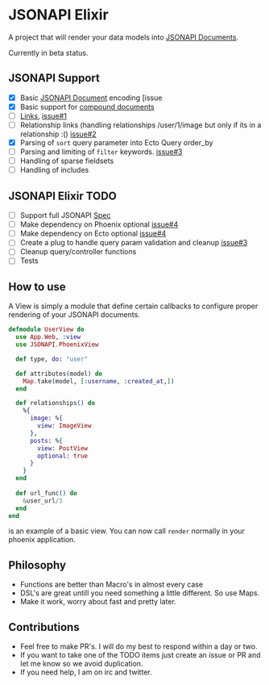 JSONAPI Elixir
=======
A project that will render your data models into [JSONAPI Documents](http://jsonapi.org/format). 

Currently in beta status.

## JSONAPI Support
- [x] Basic [JSONAPI Document](http://jsonapi.org/format/#document-top-level) encoding [issue
- [x] Basic support for [compound documents](http://jsonapi.org/format/#document-compound-documents)
- [ ] [Links](http://jsonapi.org/format/#document-links), [issue#1](https://github.com/jeregrine/jsonapi/issues/1)
- [ ] Relationship links (handling relationships /user/1/image but only if its in a relationship :() [issue#2](https://github.com/jeregrine/jsonapi/issues/2)
- [x] Parsing of `sort` query parameter into Ecto Query order_by
- [ ] Parsing and limiting of `filter` keywords. [issue#3](https://github.com/jeregrine/jsonapi/issues/3)
- [ ] Handling of sparse fieldsets
- [ ] Handling of includes

## JSONAPI Elixir TODO
- [ ] Support full JSONAPI [Spec](http://jsonapi.org/format/)
- [ ] Make dependency on Phoenix optional [issue#4](https://github.com/jeregrine/jsonapi/issues/4)
- [ ] Make dependency on Ecto optional [issue#4](https://github.com/jeregrine/jsonapi/issues/4)
- [ ] Create a plug to handle query param validation and cleanup [issue#3](https://github.com/jeregrine/jsonapi/issues/3)
- [ ] Cleanup query/controller functions 
- [ ] Tests

## How to use
A View is simply a module that define certain callbacks to configure proper rendering of your JSONAPI
documents. 

```elixir
defmodule UserView do
  use App.Web, :view
  use JSONAPI.PhoenixView

  def type, do: "user"

  def attributes(model) do
    Map.take(model, [:username, :created_at,])
  end

  def relationships() do
    %{
      image: %{
        view: ImageView
      },
      posts: %{
        view: PostView
        optional: true
      }
    }
  end
  
  def url_func() do
    &user_url/3
  end
end
```
is an example of a basic view. You can now call `render` normally in your phoenix application.


## Philosophy

- Functions are better than Macro's in almost every case
- DSL's are great untill you need something a little different. So use Maps.
- Make it work, worry about fast and pretty later.

## Contributions

- Feel free to make PR's. I will do my best to respond within a day or two. 
- If you want to take one of the TODO items just create an issue or PR and let me know so we avoid duplication.
- If you need help, I am on irc and twitter. 
